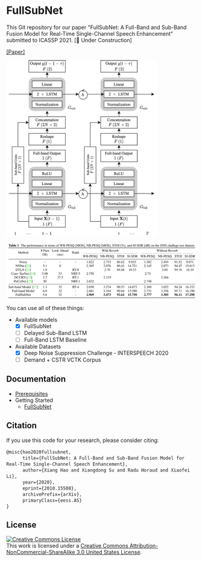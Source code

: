 # FullSubNet

This Git repository for our paper "FullSubNet: A Full-Band and Sub-Band Fusion Model for Real-Time Single-Channel Speech Enhancement" submitted to
ICASSP 2021. [:construction: Under Construction]

[[Paper]](https://arxiv.org/abs/2010.15508)

<img src="docs/workflow.png" width="400px" alt="workflow"/>

![fullsubnet_result](docs/fullsubnet-result.png)

You can use all of these things:

- Available models
    - [x] FullSubNet
    - [ ] Delayed Sub-Band LSTM
    - [ ] Full-Band LSTM Baseline
- Available Datasets
    - [x] Deep Noise Suppression Challenge - INTERSPEECH 2020
    - [ ] Demand + CSTR VCTK Corpus

## Documentation

- [Prerequisites](docs/prerequisites.md)
- Getting Started
    - [FullSubNet](docs/fullsubnet.md)

## Citation

If you use this code for your research, please consider citing:

```text
@misc{hao2020fullsubnet,
      title={FullSubNet: A Full-Band and Sub-Band Fusion Model for Real-Time Single-Channel Speech Enhancement}, 
      author={Xiang Hao and Xiangdong Su and Radu Horaud and Xiaofei Li},
      year={2020},
      eprint={2010.15508},
      archivePrefix={arXiv},
      primaryClass={eess.AS}
}
```

## License

<a rel="license" href="https://creativecommons.org/licenses/by-nc-sa/3.0/us/">
  <img alt="Creative Commons License" style="border-width:0" src="https://i.creativecommons.org/l/by-nc-sa/3.0/us/88x31.png" />
</a>
<br />
This work is licensed under a <a rel="license" href="http://creativecommons.org/licenses/by-nc-sa/3.0/us/">Creative Commons
Attribution-NonCommercial-ShareAlike 3.0 United States License</a>.

